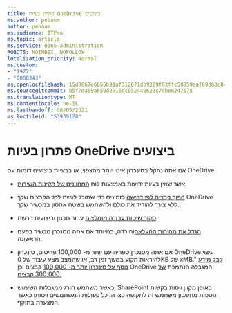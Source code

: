 ```yaml
---
title: פתרון בעיות OneDrive ביצועים
ms.author: pebaum
author: pebaum
ms.audience: ITPro
ms.topic: article
ms.service: o365-administration
ROBOTS: NOINDEX, NOFOLLOW
localization_priority: Normal
ms.custom:
- "1977"
- "9000343"
ms.openlocfilehash: 15d9067e6b55b91af312671db9209f93ffc58859aaf69d63c84dbc354aff3dd3
ms.sourcegitcommit: b5f7da89a650d2915dc652449623c78be6247175
ms.translationtype: MT
ms.contentlocale: he-IL
ms.lasthandoff: 08/05/2021
ms.locfileid: "53939128"
---
```

# <a name="troubleshoot-onedrive-performance"></a>פתרון בעיות OneDrive ביצועים

אם אתה נתקל בסינכרון איטי יותר מהצפוי, או בבעיות ביצועים דומות עם OneDrive:

- אשר שאין בעיות ידועות באמצעות לוח [המחוונים של תקינות השירות](https://portal.office.com/adminportal/home?ref=/servicehealth).

- [הפוך קבצים לפי דרישה](https://support.office.com/article/save-disk-space-with-onedrive-files-on-demand-for-windows-10-0e6860d3-d9f3-4971-b321-7092438fb38e) לזמינים כדי שתוכל לגשת לכל הקבצים שלך OneDrive ללא צורך להוריד את כולם ולהשתמש בשטח אחסון במכשיר שלך.

- [סקור שיטות עבודה מומלצות](https://docs.microsoft.com/office365/enterprise/network-planning-and-performance) עבור תכנון וביצועים ברשת.

- [הגדל את מהירות ההעלאה](https://support.office.com/article/maximize-upload-and-download-speed-8eeadfb8-501f-406d-997b-98ab6ff67f43)והורדה, במיוחד אם אתה מסנכרן מכשיר בפעם הראשונה.

- אם אתה מסנכרן ספריה עם יותר מ- 100,000 פריטים, סינכרון OneDrive עשוי להיראות תקוע במשך זמן רב, או שהמצב מציג עיבוד של 0KB של xMB." [קבל מידע נוסף על סינכרון יותר מ- 100,000](https://support.office.com/article/invalid-file-names-and-file-types-in-onedrive-onedrive-for-business-and-sharepoint-64883a5d-228e-48f5-b3d2-eb39e07630fa) קבצים וכן OneDrive המגבלה הנתמכת [של 300,000 קבצים.](https://support.office.com/article/invalid-file-names-and-file-types-in-onedrive-onedrive-for-business-and-sharepoint-64883a5d-228e-48f5-b3d2-eb39e07630fa)

- כאשר משתמש חורג ממגבלות השימוש, SharePoint באופן מקוון ויסות בקשות נוספות מחשבון משתמש זה לתקופה קצרה. כל פעולות המשתמשים ויסותו כאשר המצערת בתוקף.

